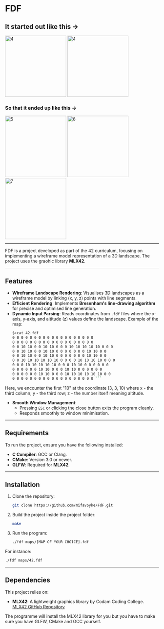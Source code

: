 # FDF

## It started out like this ->

<img width="200" alt="4" src="https://github.com/user-attachments/assets/3c13f105-2575-4e09-9da5-ab06cca4a850">  <img width="200" alt="4" src="https://github.com/user-attachments/assets/fb553dfb-3040-4590-8d8d-86e26158b538">

### So that it ended up like this ->

<img width="200" alt="5" src="https://github.com/user-attachments/assets/0a5a5424-36e5-4b78-aeb8-3eaceffecfd3">  <img width="200" alt="6" src="https://github.com/user-attachments/assets/cbc31b83-561d-49a0-903d-e2a531ffebaf">  <img width="200" alt="7" src="https://github.com/user-attachments/assets/7b214a91-ff92-4ac8-a2e6-f184748454c3">

---

FDF is a project developed as part of the 42 curriculum, focusing on implementing a wireframe model representation of a 3D landscape. The project uses the graohic library **MLX42**.

---

## Features

- **Wireframe Landscape Rendering**: Visualises 3D landscapes as a wireframe model by linking (x, y, z) points with line segments.  
- **Efficient Rendering**: Implements **Bresenham's line-drawing algorithm** for precise and optimised line generation.  
- **Dynamic Input Parsing**: Reads coordinates from `.fdf` files where the x-axis, y-axis, and altitude (z) values define the landscape.
  Example of the map:
    ```bash
    $>cat 42.fdf
    0 0 0 0 0 0 0 0 0 0 0 0 0 0 0 0 0 0 0
    0 0 0 0 0 0 0 0 0 0 0 0 0 0 0 0 0 0 0
    0 0 10 10 0 0 10 10 0 0 0 10 10 10 10 10 0 0 0
    0 0 10 10 0 0 10 10 0 0 0 0 0 0 0 10 10 0 0
    0 0 10 10 0 0 10 10 0 0 0 0 0 0 0 10 10 0 0
    0 0 10 10 10 10 10 10 0 0 0 0 10 10 10 10 0 0 0
    0 0 0 10 10 10 10 10 0 0 0 10 10 0 0 0 0 0 0
    0 0 0 0 0 0 10 10 0 0 0 10 10 0 0 0 0 0 0
    0 0 0 0 0 0 10 10 0 0 0 10 10 10 10 10 10 0 0
    0 0 0 0 0 0 0 0 0 0 0 0 0 0 0 0 0 0 0 ```
Here, we encounter the first "10" at the coordinate (3, 3, 10) where x - the third column; y - the third row; z - the number itself meaning altitude.

- **Smooth Window Management**:
  - Pressing `ESC` or clicking the close button exits the program cleanly.  
  - Responds smoothly to window minimisation.  

---

## Requirements

To run the project, ensure you have the following installed:

- **C Compiler**: GCC or Clang.
- **CMake**: Version 3.0 or newer.
- **GLFW**: Required for **MLX42**.

---

## Installation

1. Clone the repository:
   ```bash
   git clone https://github.com/mifavoyke/FdF.git
   ```

2. Build the project inside the project folder:
   ```bash
   make
   ```

3. Run the program:
   ```bash
   ./fdf maps/[MAP OF YOUR CHOICE].fdf
   ```
For instance:
   ```bash
   ./fdf maps/42.fdf
   ```
---

## Dependencies

This project relies on:
- **MLX42**: A lightweight graphics library by Codam Coding College. [MLX42 GitHub Repository](https://github.com/codam-coding-college/MLX42)

The programme will install the MLX42 library for you but you have to make sure you have GLFW, CMake and GCC yourself.
